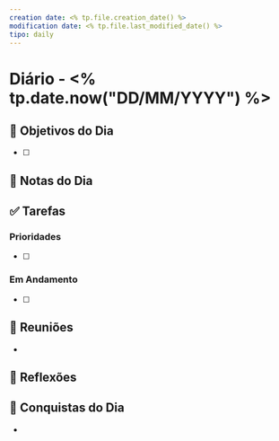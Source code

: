 ```yaml
---
creation date: <% tp.file.creation_date() %>
modification date: <% tp.file.last_modified_date() %>
tipo: daily
---
```


# Diário - <% tp.date.now("DD/MM/YYYY") %>

## 🎯 Objetivos do Dia
- [ ] 

## 📝 Notas do Dia


## ✅ Tarefas
### Prioridades
- [ ] 

### Em Andamento
- [ ] 

## 📅 Reuniões
- 

## 💭 Reflexões


## 🌟 Conquistas do Dia
- 